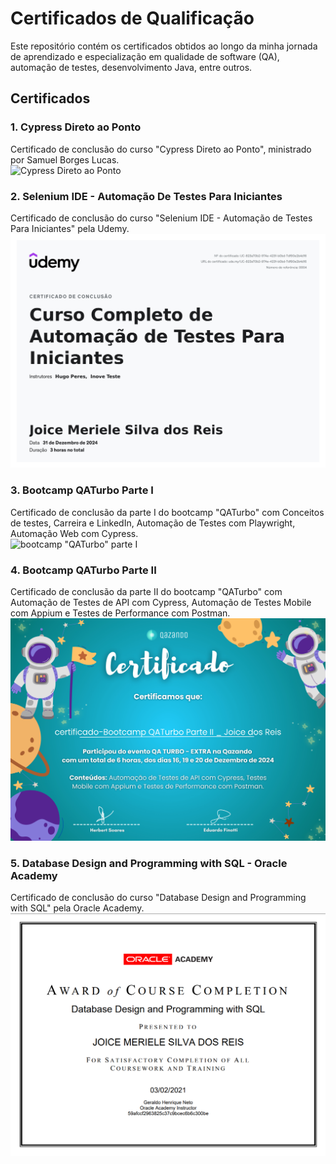 # Certificados de Qualificação

Este repositório contém os certificados obtidos ao longo da minha jornada de aprendizado e especialização em qualidade de software (QA), automação de testes, desenvolvimento Java, entre outros.

## Certificados

### 1. **Cypress Direto ao Ponto**  
Certificado de conclusão do curso "Cypress Direto ao Ponto", ministrado por Samuel Borges Lucas.    
![Cypress Direto ao Ponto](/CertificadoDeConclusãoCypress-JoiceMerieleSilvadosReis.png)  

### 2. **Selenium IDE - Automação De Testes Para Iniciantes**  
Certificado de conclusão do curso "Selenium IDE - Automação de Testes Para Iniciantes" pela Udemy.  
![Selenium IDE](/CertificadoSeleniumIDE-AutomaçãoDeTestesParaIniciantes-JoiceMerieleSilvadosReis.jpg)  

### 3. **Bootcamp QATurbo Parte I**  
Certificado de conclusão da parte I do bootcamp "QATurbo" com Conceitos de testes, Carreira e LinkedIn, Automação de Testes com Playwright, Automação Web com Cypress.    
![bootcamp "QATurbo" parte I](/certificado-BootcampQATurboParteI-JoiceMerieleSilvadosReis.jpg)  

### 4. **Bootcamp QATurbo Parte II**  
Certificado de conclusão da parte II do bootcamp "QATurbo" com Automação de Testes de API com Cypress, Automação de Testes Mobile com Appium e Testes de Performance com Postman.    
![bootcamp "QATurbo" parte II](/certificado-BootcampQATurboParteII-JoiceMerieleSilvadosReis.jpg)  

### 5. **Database Design and Programming with SQL - Oracle Academy**  
Certificado de conclusão do curso "Database Design and Programming with SQL" pela Oracle Academy.  
![Database Design and Programming with SQL](/CertificadoOracle-JoiceMerieleSilvadosReis.png)


